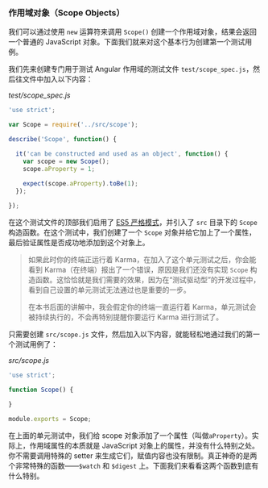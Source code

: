 ### 作用域对象（Scope Objects）

我们可以通过使用 `new` 运算符来调用 `Scope()` 创建一个作用域对象，结果会返回一个普通的 JavaScript 对象。下面我们就来对这个基本行为创建第一个测试用例。

我们先来创建专门用于测试 Angular 作用域的测试文件 `test/scope_spec.js`，然后往文件中加入以下内容：

_test/scope_spec.js_

```js
'use strict';

var Scope = require('../src/scope');

describe('Scope', function() {

  it('can be constructed and used as an object', function() {
    var scope = new Scope();
    scope.aProperty = 1;
  
    expect(scope.aProperty).toBe(1);
  });

});
```

在这个测试文件的顶部我们启用了 [ES5 严格模式](https://developer.mozilla.org/en-US/docs/Web/JavaScript/Reference/Strict_mode)，并引入了 `src` 目录下的 `Scope` 构造函数。在这个测试中，我们创建了一个 `Scope` 对象并给它加上了一个属性，最后验证属性是否成功地添加到这个对象上。

> 如果此时你的终端正运行着 Karma，在加入了这个单元测试之后，你会能看到 Karma（在终端）报出了一个错误，原因是我们还没有实现 `Scope` 构造函数。这恰恰就是我们需要的效果，因为在“测试驱动型”的开发过程中，看到自己设置的单元测试无法通过也是重要的一步。
>
> 在本书后面的讲解中，我会假定你的终端一直运行着 Karma，单元测试会被持续执行的，不会再特别提醒你要运行 Karma 进行测试了。

只需要创建 `src/scope.js` 文件，然后加入以下内容，就能轻松地通过我们的第一个测试用例了：

_src/scope.js_

```js
'use strict';

function Scope() {

}

module.exports = Scope;
```

在上面的单元测试中，我们给 scope 对象添加了一个属性（叫做`aProperty`）。实际上，作用域属性的本质就是 JavaScript 对象上的属性，并没有什么特别之处。你不需要调用特殊的 setter 来生成它们，赋值内容也没有限制。真正神奇的是两个非常特殊的函数——`$watch` 和 `$digest` 上。下面我们来看看这两个函数到底有什么特别。